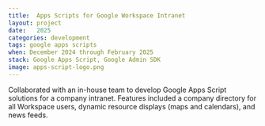 ```yaml
---
title:  Apps Scripts for Google Workspace Intranet
layout: project
date:   2025
categories: development
tags: google apps scripts
when: December 2024 through February 2025
stack: Google Apps Script, Google Admin SDK
image: apps-script-logo.png
---
```


Collaborated with an in-house team to develop Google Apps Script solutions for a company intranet. Features included a company directory for all Workspace users, dynamic resource displays (maps and calendars), and news feeds.

